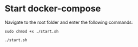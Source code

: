 # Start docker-compose

Navigate to the root folder and enter the following commands:

```
sudo chmod +x ./start.sh

./start.sh
```
